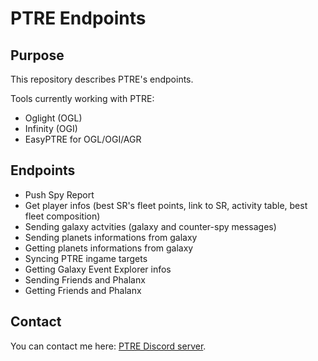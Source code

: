 # PTRE Endpoints

## Purpose

This repository describes PTRE's endpoints.

Tools currently working with PTRE:
- Oglight (OGL)
- Infinity (OGI)
- EasyPTRE for OGL/OGI/AGR

## Endpoints

- Push Spy Report
- Get player infos (best SR's fleet points, link to SR, activity table, best fleet composition)
- Sending galaxy actvities (galaxy and counter-spy messages)
- Sending planets informations from galaxy
- Getting planets informations from galaxy
- Syncing PTRE ingame targets
- Getting Galaxy Event Explorer infos
- Sending Friends and Phalanx
- Getting Friends and Phalanx

## Contact

You can contact me here: [PTRE Discord server](https://discord.gg/WsJGC9G).